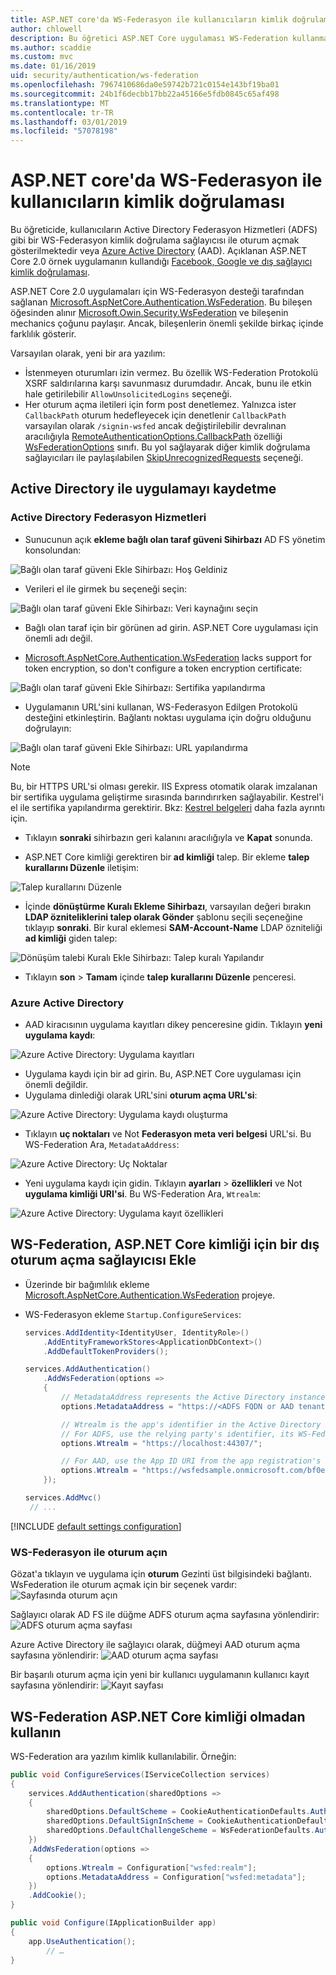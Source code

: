 ```yaml
---
title: ASP.NET core'da WS-Federasyon ile kullanıcıların kimlik doğrulaması
author: chlowell
description: Bu öğretici ASP.NET Core uygulaması WS-Federation kullanmayı gösterir.
ms.author: scaddie
ms.custom: mvc
ms.date: 01/16/2019
uid: security/authentication/ws-federation
ms.openlocfilehash: 7967410686da0e59742b721c0154e143bf19ba01
ms.sourcegitcommit: 24b1f6decbb17bb22a45166e5fdb0845c65af498
ms.translationtype: MT
ms.contentlocale: tr-TR
ms.lasthandoff: 03/01/2019
ms.locfileid: "57078198"
---
```

# <a name="authenticate-users-with-ws-federation-in-aspnet-core"></a>ASP.NET core'da WS-Federasyon ile kullanıcıların kimlik doğrulaması

Bu öğreticide, kullanıcıların Active Directory Federasyon Hizmetleri (ADFS) gibi bir WS-Federasyon kimlik doğrulama sağlayıcısı ile oturum açmak gösterilmektedir veya [Azure Active Directory](/azure/active-directory/) (AAD). Açıklanan ASP.NET Core 2.0 örnek uygulamanın kullandığı [Facebook, Google ve dış sağlayıcı kimlik doğrulaması](xref:security/authentication/social/index).

ASP.NET Core 2.0 uygulamaları için WS-Federasyon desteği tarafından sağlanan [Microsoft.AspNetCore.Authentication.WsFederation](https://www.nuget.org/packages/Microsoft.AspNetCore.Authentication.WsFederation). Bu bileşen öğesinden alınır [Microsoft.Owin.Security.WsFederation](https://www.nuget.org/packages/Microsoft.Owin.Security.WsFederation) ve bileşenin mechanics çoğunu paylaşır. Ancak, bileşenlerin önemli şekilde birkaç içinde farklılık gösterir.

Varsayılan olarak, yeni bir ara yazılım:

* İstenmeyen oturumları izin vermez. Bu özellik WS-Federation Protokolü XSRF saldırılarına karşı savunmasız durumdadır. Ancak, bunu ile etkin hale getirilebilir `AllowUnsolicitedLogins` seçeneği.
* Her oturum açma iletileri için form post denetlemez. Yalnızca ister `CallbackPath` oturum hedefleyecek için denetlenir `CallbackPath` varsayılan olarak `/signin-wsfed` ancak değiştirilebilir devralınan aracılığıyla [RemoteAuthenticationOptions.CallbackPath](/dotnet/api/microsoft.aspnetcore.authentication.remoteauthenticationoptions.callbackpath) özelliği [ WsFederationOptions](/dotnet/api/microsoft.aspnetcore.authentication.wsfederation.wsfederationoptions) sınıfı. Bu yol sağlayarak diğer kimlik doğrulama sağlayıcıları ile paylaşılabilen [SkipUnrecognizedRequests](/dotnet/api/microsoft.aspnetcore.authentication.wsfederation.wsfederationoptions.skipunrecognizedrequests) seçeneği.

## <a name="register-the-app-with-active-directory"></a>Active Directory ile uygulamayı kaydetme

### <a name="active-directory-federation-services"></a>Active Directory Federasyon Hizmetleri

* Sunucunun açık **ekleme bağlı olan taraf güveni Sihirbazı** AD FS yönetim konsolundan:

![Bağlı olan taraf güveni Ekle Sihirbazı: Hoş Geldiniz](ws-federation/_static/AdfsAddTrust.png)

* Verileri el ile girmek bu seçeneği seçin:

![Bağlı olan taraf güveni Ekle Sihirbazı: Veri kaynağını seçin](ws-federation/_static/AdfsSelectDataSource.png)

* Bağlı olan taraf için bir görünen ad girin. ASP.NET Core uygulaması için önemli adı değil.

* [Microsoft.AspNetCore.Authentication.WsFederation](https://www.nuget.org/packages/Microsoft.AspNetCore.Authentication.WsFederation) lacks support for token encryption, so don't configure a token encryption certificate:

![Bağlı olan taraf güveni Ekle Sihirbazı: Sertifika yapılandırma](ws-federation/_static/AdfsConfigureCert.png)

* Uygulamanın URL'sini kullanan, WS-Federasyon Edilgen Protokolü desteğini etkinleştirin. Bağlantı noktası uygulama için doğru olduğunu doğrulayın:

![Bağlı olan taraf güveni Ekle Sihirbazı: URL yapılandırma](ws-federation/_static/AdfsConfigureUrl.png)

> [!NOTE]
> Bu, bir HTTPS URL'si olması gerekir. IIS Express otomatik olarak imzalanan bir sertifika uygulama geliştirme sırasında barındırırken sağlayabilir. Kestrel'i el ile sertifika yapılandırma gerektirir. Bkz: [Kestrel belgeleri](xref:fundamentals/servers/kestrel) daha fazla ayrıntı için.

* Tıklayın **sonraki** sihirbazın geri kalanını aracılığıyla ve **Kapat** sonunda.

* ASP.NET Core kimliği gerektiren bir **ad kimliği** talep. Bir ekleme **talep kurallarını Düzenle** iletişim:

![Talep kurallarını Düzenle](ws-federation/_static/EditClaimRules.png)

* İçinde **dönüştürme Kuralı Ekleme Sihirbazı**, varsayılan değeri bırakın **LDAP özniteliklerini talep olarak Gönder** şablonu seçili seçeneğine tıklayıp **sonraki**. Bir kural eklemesi **SAM-Account-Name** LDAP özniteliği **ad kimliği** giden talep:

![Dönüşüm talebi Kuralı Ekle Sihirbazı: Talep kuralı Yapılandır](ws-federation/_static/AddTransformClaimRule.png)

* Tıklayın **son** > **Tamam** içinde **talep kurallarını Düzenle** penceresi.

### <a name="azure-active-directory"></a>Azure Active Directory

* AAD kiracısının uygulama kayıtları dikey penceresine gidin. Tıklayın **yeni uygulama kaydı**:

![Azure Active Directory: Uygulama kayıtları](ws-federation/_static/AadNewAppRegistration.png)

* Uygulama kaydı için bir ad girin. Bu, ASP.NET Core uygulaması için önemli değildir.
* Uygulama dinlediği olarak URL'sini **oturum açma URL'si**:

![Azure Active Directory: Uygulama kaydı oluşturma](ws-federation/_static/AadCreateAppRegistration.png)

* Tıklayın **uç noktaları** ve Not **Federasyon meta veri belgesi** URL'si. Bu WS-Federation Ara, `MetadataAddress`:

![Azure Active Directory: Uç Noktalar](ws-federation/_static/AadFederationMetadataDocument.png)

* Yeni uygulama kaydı için gidin. Tıklayın **ayarları** > **özellikleri** ve Not **uygulama kimliği URI'si**. Bu WS-Federation Ara, `Wtrealm`:

![Azure Active Directory: Uygulama kayıt özellikleri](ws-federation/_static/AadAppIdUri.png)

## <a name="add-ws-federation-as-an-external-login-provider-for-aspnet-core-identity"></a>WS-Federation, ASP.NET Core kimliği için bir dış oturum açma sağlayıcısı Ekle

* Üzerinde bir bağımlılık ekleme [Microsoft.AspNetCore.Authentication.WsFederation](https://www.nuget.org/packages/Microsoft.AspNetCore.Authentication.WsFederation) projeye.
* WS-Federasyon ekleme `Startup.ConfigureServices`:

    ```csharp
    services.AddIdentity<IdentityUser, IdentityRole>()
        .AddEntityFrameworkStores<ApplicationDbContext>()
        .AddDefaultTokenProviders();

    services.AddAuthentication()
        .AddWsFederation(options =>
        {
            // MetadataAddress represents the Active Directory instance used to authenticate users.
            options.MetadataAddress = "https://<ADFS FQDN or AAD tenant>/FederationMetadata/2007-06/FederationMetadata.xml";

            // Wtrealm is the app's identifier in the Active Directory instance.
            // For ADFS, use the relying party's identifier, its WS-Federation Passive protocol URL:
            options.Wtrealm = "https://localhost:44307/";

            // For AAD, use the App ID URI from the app registration's Properties blade:
            options.Wtrealm = "https://wsfedsample.onmicrosoft.com/bf0e7e6d-056e-4e37-b9a6-2c36797b9f01";
        });

    services.AddMvc()
     // ...
    ```

[!INCLUDE [default settings configuration](social/includes/default-settings.md)]

### <a name="log-in-with-ws-federation"></a>WS-Federasyon ile oturum açın

Gözat'a tıklayın ve uygulama için **oturum** Gezinti üst bilgisindeki bağlantı. WsFederation ile oturum açmak için bir seçenek vardır: ![Sayfasında oturum açın](ws-federation/_static/WsFederationButton.png)

Sağlayıcı olarak AD FS ile düğme ADFS oturum açma sayfasına yönlendirir: ![ADFS oturum açma sayfası](ws-federation/_static/AdfsLoginPage.png)

Azure Active Directory ile sağlayıcı olarak, düğmeyi AAD oturum açma sayfasına yönlendirir: ![AAD oturum açma sayfası](ws-federation/_static/AadSignIn.png)

Bir başarılı oturum açma için yeni bir kullanıcı uygulamanın kullanıcı kayıt sayfasına yönlendirir: ![Kayıt sayfası](ws-federation/_static/Register.png)

## <a name="use-ws-federation-without-aspnet-core-identity"></a>WS-Federation ASP.NET Core kimliği olmadan kullanın

WS-Federation ara yazılım kimlik kullanılabilir. Örneğin:

```csharp
public void ConfigureServices(IServiceCollection services)
{
    services.AddAuthentication(sharedOptions =>
    {
        sharedOptions.DefaultScheme = CookieAuthenticationDefaults.AuthenticationScheme;
        sharedOptions.DefaultSignInScheme = CookieAuthenticationDefaults.AuthenticationScheme;
        sharedOptions.DefaultChallengeScheme = WsFederationDefaults.AuthenticationScheme;
    })
    .AddWsFederation(options =>
    {
        options.Wtrealm = Configuration["wsfed:realm"];
        options.MetadataAddress = Configuration["wsfed:metadata"];
    })
    .AddCookie();
}

public void Configure(IApplicationBuilder app)
{
    app.UseAuthentication();
        // …
}
```
